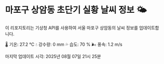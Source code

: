 
# 마포구 상암동 초단기 실황 날씨 정보 🌤️

이 리포지토리는 기상청 API를 사용하여 서울 마포구 상암동의 날씨 정보를 업데이트합니다. 

🌡️ 기온: 27.2 ℃
💧 강수량: 0 mm
💦 습도: 70 %
🌬️ 풍속: 1.2 m/s

마지막 업데이트 시각: 2025년 08월 07일 21시 25분    
